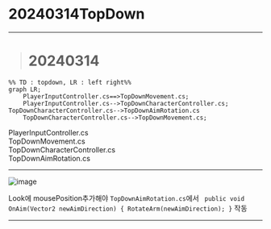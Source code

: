 # 20240314TopDown

---  

> # 20240314


```mermaid
%% TD : topdown, LR : left right%%
graph LR;  
    PlayerInputController.cs==>TopDownMovement.cs;
    PlayerInputController.cs-->TopDownCharacterController.cs;
TopDownCharacterController.cs-->TopDownAimRotation.cs 
    TopDownCharacterController.cs-->TopDownMovement.cs;
```

PlayerInputController.cs  
TopDownMovement.cs  
TopDownCharacterController.cs  
TopDownAimRotation.cs  


---
![image](https://github.com/s8st/20240314TopDown/assets/153998744/d1c49d86-8d46-4856-986c-2b41c00af3dd)  

Look에 mousePosition추가해야 `TopDownAimRotation.cs`에서 ` public void OnAim(Vector2 newAimDirection)
 {
     RotateArm(newAimDirection);
 }` 작동

---

